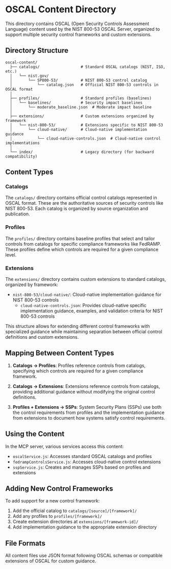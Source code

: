 # OSCAL Content Directory

This directory contains OSCAL (Open Security Controls Assessment Language) content used by the NIST 800-53 OSCAL Server, organized to support multiple security control frameworks and custom extensions.

## Directory Structure

```
oscal-content/
  ├── catalogs/                  # Standard OSCAL catalogs (NIST, ISO, etc.)
  │   └── nist.gov/
  │       └── SP800-53/          # NIST 800-53 control catalog
  │           └── catalog.json   # Official NIST 800-53 controls in OSCAL format
  │
  ├── profiles/                  # Standard profiles (baselines)
  │   └── baselines/             # Security impact baselines
  │       └── moderate_baseline.json  # Moderate impact baseline
  │
  ├── extensions/                # Custom extensions organized by framework
  │   └── nist-800-53/           # Extensions specific to NIST 800-53
  │       └── cloud-native/      # Cloud-native implementation guidance
  │           └── cloud-native-controls.json  # Cloud-native control implementations
  │
  └── index/                     # Legacy directory (for backward compatibility)
```

## Content Types

### Catalogs

The `catalogs/` directory contains official control catalogs represented in OSCAL format. These are the authoritative sources of security controls like NIST 800-53. Each catalog is organized by source organization and publication.

### Profiles

The `profiles/` directory contains baseline profiles that select and tailor controls from catalogs for specific compliance frameworks like FedRAMP. These profiles define which controls are required for a given compliance level.

### Extensions

The `extensions/` directory contains custom extensions to standard catalogs, organized by framework:

- `nist-800-53/cloud-native/`: Cloud-native implementation guidance for NIST 800-53 controls
  - `cloud-native-controls.json`: Provides cloud-native specific implementation guidance, examples, and validation criteria for NIST 800-53 controls

This structure allows for extending different control frameworks with specialized guidance while maintaining separation between official control definitions and custom extensions.

## Mapping Between Content Types

1. **Catalogs → Profiles**: Profiles reference controls from catalogs, specifying which controls are required for a given compliance framework.

2. **Catalogs → Extensions**: Extensions reference controls from catalogs, providing additional guidance without modifying the original control definitions.

3. **Profiles + Extensions → SSPs**: System Security Plans (SSPs) use both the control requirements from profiles and the implementation guidance from extensions to document how systems satisfy control requirements.

## Using the Content

In the MCP server, various services access this content:

- `oscalService.js`: Accesses standard OSCAL catalogs and profiles
- `fedrampControlsService.js`: Accesses cloud-native control extensions
- `sspService.js`: Creates and manages SSPs based on profiles and extensions

## Adding New Control Frameworks

To add support for a new control framework:

1. Add the official catalog to `catalogs/[source]/[framework]/`
2. Add any profiles to `profiles/[framework]/`
3. Create extension directories at `extensions/[framework-id]/`
4. Add implementation guidance to the appropriate extension directory

## File Formats

All content files use JSON format following OSCAL schemas or compatible extensions of OSCAL for custom guidance.